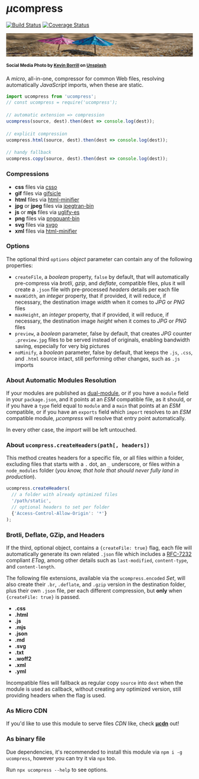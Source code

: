 # <em>µ</em>compress

[![Build Status](https://travis-ci.com/WebReflection/ucompress.svg?branch=master)](https://travis-ci.com/WebReflection/ucompress) [![Coverage Status](https://coveralls.io/repos/github/WebReflection/ucompress/badge.svg?branch=master)](https://coveralls.io/github/WebReflection/ucompress?branch=master)


![compressed umbrellas](./test/ucompress.jpg)

<sup>**Social Media Photo by [Kevin Borrill](https://unsplash.com/@kev2480) on [Unsplash](https://unsplash.com/)**</sup>

A <em>micro</em>, all-in-one, compressor for common Web files, resolving automatically _JavaScript_ imports, when these are static.

```js
import ucompress from 'ucompress';
// const ucompress = require('ucompress');

// automatic extension => compression
ucompress(source, dest).then(dest => console.log(dest));

// explicit compression
ucompress.html(source, dest).then(dest => console.log(dest));

// handy fallback
ucompress.copy(source, dest).then(dest => console.log(dest));
```


### Compressions

  * **css** files via [csso](https://www.npmjs.com/package/csso)
  * **gif** files via [gifsicle](https://www.npmjs.com/package/gifsicle)
  * **html** files via [html-minifier](https://www.npmjs.com/package/html-minifier)
  * **jpg** or **jpeg** files via [jpegtran-bin](https://www.npmjs.com/package/jpegtran-bin)
  * **js** or **mjs** files via [uglify-es](https://www.npmjs.com/package/uglify-es)
  * **png** files via [pngquant-bin](https://www.npmjs.com/package/pngquant-bin)
  * **svg** files via [svgo](https://www.npmjs.com/package/svgo)
  * **xml** files via [html-minifier](https://www.npmjs.com/package/html-minifier)


### Options

The optional third `options` _object_ parameter can contain any of the following properties:

  * `createFile`, a _boolean_ property, `false` by default, that will automatically pre-compress via _brotli_, _gzip_, and _deflate_, compatible files, plus it will create a `.json` file with pre-processed _headers_ details per each file
  * `maxWidth`, an _integer_ property, that if provided, it will reduce, if necessary, the destination image _width_ when it comes to _JPG_ or _PNG_ files
  * `maxHeight`, an _integer_ property, that if provided, it will reduce, if necessary, the destination image _height_ when it comes to _JPG_ or _PNG_ files
  * `preview`, a _boolean_ parameter, false by default, that creates _JPG_ counter `.preview.jpg` files to be served instead of originals, enabling bandwidth saving, especially for very big pictures
  * `noMinify`, a _boolean_ parameter, false by default, that keeps the `.js`, `.css`, and `.html` source intact, still performing other changes, such as `.js` imports


### About Automatic Modules Resolution

If your modules are published as [dual-module](https://medium.com/@WebReflection/a-nodejs-dual-module-deep-dive-8f94ff56210e), or if you have a `module` field in your `package.json`, and it points at an _ESM_ compatible file, as it should, or if you have a `type` field equal to `module` and a `main` that points at an _ESM_ compatible, or if you have an `exports` field which `import` resolves to an _ESM_ compatible module, _µcompress_ will resolve that entry point automatically.

In every other case, the _import_ will be left untouched.


### About `ucompress.createHeaders(path[, headers])`

This method creates headers for a specific file, or all files within a folder, excluding files that starts with a `.` dot, an `_` underscore, or files within a `node_modules` folder (_you know, that hole that should never fully land in production_).

```js
ucompress.createHeaders(
  // a folder with already optimized files
  '/path/static',
  // optional headers to set per folder
  {'Access-Control-Allow-Origin': '*'}
);
```


### Brotli, Deflate, GZip, and Headers

If the third, optional object, contains a `{createFile: true}` flag, each file will automatically generate its own related `.json` file which includes a [RFC-7232](https://tools.ietf.org/html/rfc7232#section-2.3.3) compliant _ETag_, among other details such as `last-modified`, `content-type`, and `content-length`.

The following file extensions, available via the `ucompress.encoded` _Set_, will also create their `.br`, `.deflate`, and `.gzip` version in the destination folder, plus their own `.json` file, per each different compression, but **only** when `{createFile: true}` is passed.

  * **.css**
  * **.html**
  * **.js**
  * **.mjs**
  * **.json**
  * **.md**
  * **.svg**
  * **.txt**
  * **.woff2**
  * **.xml**
  * **.yml**

Incompatible files will fallback as regular copy `source` into `dest` when the module is used as callback, without creating any optimized version, still providing headers when the flag is used.


### As Micro CDN

If you'd like to use this module to serve files _CDN_ like, check **[µcdn](https://github.com/WebReflection/ucdn#readme)** out!


### As binary file

Due dependencies, it's recommended to install this module via `npm i -g ucompress`, however you can try it via `npx` too.

Run `npx ucompress --help` to see options.
